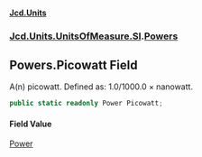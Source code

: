#### [Jcd.Units](index.md 'index')
### [Jcd.Units.UnitsOfMeasure.SI](Jcd.Units.UnitsOfMeasure.SI.md 'Jcd.Units.UnitsOfMeasure.SI').[Powers](Powers.md 'Jcd.Units.UnitsOfMeasure.SI.Powers')

## Powers.Picowatt Field

A(n) picowatt. Defined as: 1.0/1000.0 × nanowatt.

```csharp
public static readonly Power Picowatt;
```

#### Field Value
[Power](Power.md 'Jcd.Units.UnitTypes.Power')